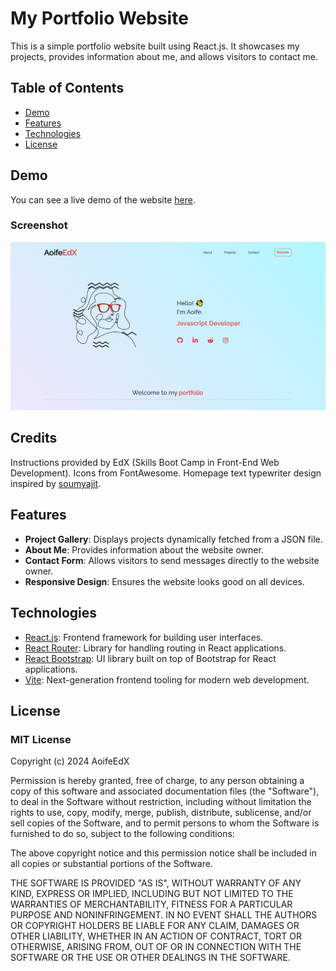 # My Portfolio Website

This is a simple portfolio website built using React.js. It showcases my projects, provides information about me, and allows visitors to contact me.

## Table of Contents

- [Demo](#demo)
- [Features](#features)
- [Technologies](#technologies)
- [License](#license)

## Demo

You can see a live demo of the website [here](https://www.example.com).


### Screenshot
![screenshot](./src/assets/images/screenshot.png)

## Credits

Instructions provided by EdX (Skills Boot Camp in Front-End Web Development). 
Icons from FontAwesome.
Homepage text typewriter design inspired by [soumyajit](https://github.com/soumyajit4419/Portfolio).

## Features

- **Project Gallery**: Displays projects dynamically fetched from a JSON file.
- **About Me**: Provides information about the website owner.
- **Contact Form**: Allows visitors to send messages directly to the website owner.
- **Responsive Design**: Ensures the website looks good on all devices.

## Technologies

- [React.js](https://reactjs.org/): Frontend framework for building user interfaces.
- [React Router](https://reactrouter.com/): Library for handling routing in React applications.
- [React Bootstrap](https://react-bootstrap.github.io/): UI library built on top of Bootstrap for React applications.
- [Vite](https://vitejs.dev/): Next-generation frontend tooling for modern web development.

## License

### MIT License

Copyright (c) 2024 AoifeEdX

Permission is hereby granted, free of charge, to any person obtaining a copy of this software and associated documentation files (the "Software"), to deal in the Software without restriction, including without limitation the rights to use, copy, modify, merge, publish, distribute, sublicense, and/or sell copies of the Software, and to permit persons to whom the Software is furnished to do so, subject to the following conditions:

The above copyright notice and this permission notice shall be included in all copies or substantial portions of the Software.

THE SOFTWARE IS PROVIDED "AS IS", WITHOUT WARRANTY OF ANY KIND, EXPRESS OR IMPLIED, INCLUDING BUT NOT LIMITED TO THE WARRANTIES OF MERCHANTABILITY, FITNESS FOR A PARTICULAR PURPOSE AND NONINFRINGEMENT. IN NO EVENT SHALL THE AUTHORS OR COPYRIGHT HOLDERS BE LIABLE FOR ANY CLAIM, DAMAGES OR OTHER LIABILITY, WHETHER IN AN ACTION OF CONTRACT, TORT OR OTHERWISE, ARISING FROM, OUT OF OR IN CONNECTION WITH THE SOFTWARE OR THE USE OR OTHER DEALINGS IN THE
SOFTWARE.
